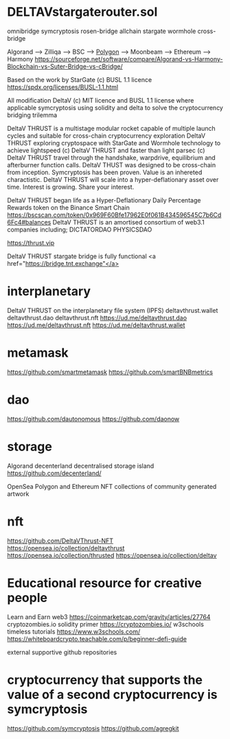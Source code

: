 # DELTAVstargaterouter.sol
omnibridge symcryptosis rosen-bridge allchain stargate wormhole cross-bridge

Algorand --> Zilliqa --> BSC --> <a href="https://copilot.polygon.technology/">Polygon</a> --> Moonbeam --> Ethereum --> Harmony
https://sourceforge.net/software/compare/Algorand-vs-Harmony-Blockchain-vs-Suter-Bridge-vs-cBridge/

Based on the work by StarGate (c) BUSL 1.1 licence
https://spdx.org/licenses/BUSL-1.1.html

All modification DeltaV (c) MIT licence and BUSL 1.1 license where applicable
symcryptosis using solidity and delta to solve the cryptocurrency bridging trilemma

DeltaV THRUST is a multistage modular rocket capable of multiple launch cycles and suitable for cross-chain cryptocurrency exploration
DeltaV THRUST exploring cryptospace with StarGate and Wormhole technology to achieve lightspeed (c) DeltaV THRUST and faster than light parsec (c) DeltaV THRUST travel through the handshake, warpdrive, equilibrium and afterburner function calls. DeltaV THUST was designed to be cross-chain from inception. Symcryptosis has been proven. Value is an inhereted charactistic. DeltaV THRUST will scale into a hyper-deflationary asset over time. Interest is growing. Share your interest. 

DeltaV THRUST began life as a Hyper-Deflationary Daily Percentage Rewards token on the Binance Smart Chain
https://bscscan.com/token/0x969F60Bfe17962E0f061B434596545C7b6Cd6Fc4#balances
DeltaV THRUST is an amortised consortium of web3.1 companies including;
DICTATORDAO
PHYSICSDAO

https://thrust.vip

DeltaV THRUST stargate bridge is fully functional
<a href="https://bridge.tnt.exchange"</a>

# interplanetary
DeltaV THRUST on the interplanetary file system (IPFS)
deltavthrust.wallet
deltavthrust.dao
deltavthrust.nft
https://ud.me/deltavthrust.dao
https://ud.me/deltavthrust.nft
https://ud.me/deltavthrust.wallet

# metamask
https://github.com/smartmetamask
https://github.com/smartBNBmetrics
# dao
https://github.com/dautonomous
https://github.com/daonow
# storage
Algorand decenterland decentralised storage island
https://github.com/decenterland/

OpenSea Polygon and Ethereum NFT collections of community generated artwork
# nft
https://github.com/DeltaVThrust-NFT
https://opensea.io/collection/deltavthrust
https://opensea.io/collection/thrusted
https://opensea.io/collection/deltav

# Educational resource for creative people
Learn and Earn web3
https://coinmarketcap.com/gravity/articles/27764
cryptozombies.io solidity primer
https://cryptozombies.io/
w3schools timeless tutorials
https://www.w3schools.com/
https://whiteboardcrypto.teachable.com/p/beginner-defi-guide

external supportive github repositories
# cryptocurrency that supports the value of a second cryptocurrency is symcryptosis
https://github.com/symcryptosis
https://github.com/agregkit
